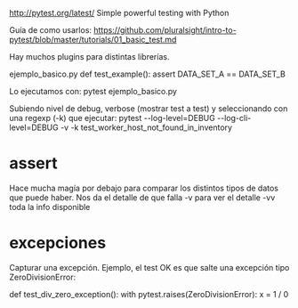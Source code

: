 http://pytest.org/latest/
Simple powerful testing with Python

Guía de como usarlos:
https://github.com/pluralsight/intro-to-pytest/blob/master/tutorials/01_basic_test.md

Hay muchos plugins para distintas librerías.



ejemplo_basico.py
def test_example():
    assert DATA_SET_A == DATA_SET_B

Lo ejecutamos con:
pytest ejemplo_basico.py

Subiendo nivel de debug, verbose (mostrar test a test) y seleccionando con una regexp (-k) que ejecutar:
pytest --log-level=DEBUG --log-cli-level=DEBUG -v -k test_worker_host_not_found_in_inventory


# assert
Hace mucha magía por debajo para comparar los distintos tipos de datos que puede haber.
Nos da el detalle de que falla
-v para ver el detalle
-vv toda la info disponible

# excepciones
Capturar una excepción.
Ejemplo, el test OK es que salte una excepción tipo ZeroDivisionError:

def test_div_zero_exception():
    with pytest.raises(ZeroDivisionError):
        x = 1 / 0

